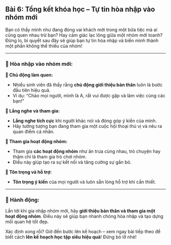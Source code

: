 ## Bài 6: Tổng kết khóa học – Tự tin hòa nhập vào nhóm mới

Bạn có thấy mình như đang đóng vai khách mời trong một bữa tiệc mà ai cũng quen nhau trừ bạn? Hay cảm giác lạc lõng giữa một nhóm mới toanh? Đừng lo, bí quyết sau đây sẽ giúp bạn tự tin hòa nhập và biến mình thành một phần không thể thiếu của nhóm!

---

### 📌 Hòa nhập vào nhóm mới:

**🔹 Chủ động làm quen:**
- Nhiều sinh viên đã thấy rằng **chủ động giới thiệu bản thân** luôn là bước đầu tiên hiệu quả.
- Ví dụ: “Chào mọi người, mình là A, rất vui được gặp và làm việc cùng các bạn!”

**🔹 Lắng nghe và tham gia:**
- **Lắng nghe tích cực** khi người khác nói và đóng góp ý kiến của mình.
- Hãy tưởng tượng bạn đang tham gia một cuộc hội thoại thú vị và nêu ra quan điểm cá nhân.

**🔹 Tham gia hoạt động nhóm:**
- Tham gia **các hoạt động nhóm** như ăn trưa cùng nhau, trò chuyện hay thậm chí là tham gia trò chơi nhóm.
- Điều này giúp tạo ra sự kết nối và tăng cường sự gắn bó.

**🔹 Tôn trọng và hỗ trợ:**
- **Tôn trọng ý kiến** của mọi người và luôn sẵn lòng hỗ trợ khi cần thiết.

---

### 🚀 Hành động:

Lần tới khi gia nhập nhóm mới, hãy **giới thiệu bản thân và tham gia một hoạt động nhóm**. Điều này sẽ giúp bạn nhanh chóng hòa nhập và tạo dựng mối quan hệ tốt đẹp.

Xác định xong rồi? Giờ đến bước lên kế hoạch – xem ngay bài tiếp theo để biết cách **lên kế hoạch học tập siêu hiệu quả**! Đừng bỏ lỡ nhé!